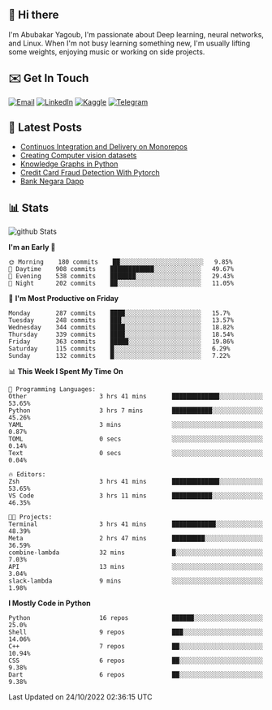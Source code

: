 ## 👋 Hi there

I'm Abubakar Yagoub, I'm passionate about Deep learning, neural networks, and
Linux. When I'm not busy learning something new, I'm usually lifting some
weights, enjoying music or working on side projects.

## ✉️ Get In Touch

[![Email](https://img.shields.io/badge/Email-f1f1f1?style=for-the-badge&logo=gmail&logoColor=0f111a)](mailto:git@blacksuan19.dev)
[![LinkedIn](https://img.shields.io/badge/LinkedIn-0077B5?style=for-the-badge&logo=linkedin&logoColor=white)](https://www.linkedin.com/in/blacksuan19/)
[![Kaggle](https://img.shields.io/badge/Kaggle-5acfff?style=for-the-badge&logo=kaggle&logoColor=white)](http://kaggle.com/abubakaryagob/)
[![Telegram](https://img.shields.io/badge/Telegram-2CA5E0?style=for-the-badge&logo=telegram&logoColor=white)](https://t.me/blacksuan19)

## 📩 Latest Posts

<!-- BLOG-POST-LIST:START -->
- [Continuos Integration and Delivery on Monorepos](https://www.blacksuan19.dev/blog/github-actions-monorepos/)
- [Creating Computer vision datasets](https://www.blacksuan19.dev/blog/creating-datasets/)
- [Knowledge Graphs in Python](https://www.blacksuan19.dev/projects/Knowledge_Graphs/)
- [Credit Card Fraud Detection With Pytorch](https://www.blacksuan19.dev/projects/credit-card-fraud-detection-with-pytorch/)
- [Bank Negara Dapp](https://www.blacksuan19.dev/projects/bank-negara/)
<!-- BLOG-POST-LIST:END -->

## 📊 Stats

![github Stats](https://github-readme-stats.vercel.app/api?username=blacksuan19&theme=github_dark&show_icons=true&count_private=true&custom_title=Github%20Stats&hide_border=true)

<!--START_SECTION:waka-->
**I'm an Early 🐤** 

```text
🌞 Morning    180 commits    ██░░░░░░░░░░░░░░░░░░░░░░░   9.85% 
🌆 Daytime    908 commits    ████████████░░░░░░░░░░░░░   49.67% 
🌃 Evening    538 commits    ███████░░░░░░░░░░░░░░░░░░   29.43% 
🌙 Night      202 commits    ██░░░░░░░░░░░░░░░░░░░░░░░   11.05%

```
📅 **I'm Most Productive on Friday** 

```text
Monday       287 commits    ████░░░░░░░░░░░░░░░░░░░░░   15.7% 
Tuesday      248 commits    ███░░░░░░░░░░░░░░░░░░░░░░   13.57% 
Wednesday    344 commits    ████░░░░░░░░░░░░░░░░░░░░░   18.82% 
Thursday     339 commits    ████░░░░░░░░░░░░░░░░░░░░░   18.54% 
Friday       363 commits    █████░░░░░░░░░░░░░░░░░░░░   19.86% 
Saturday     115 commits    █░░░░░░░░░░░░░░░░░░░░░░░░   6.29% 
Sunday       132 commits    █░░░░░░░░░░░░░░░░░░░░░░░░   7.22%

```


📊 **This Week I Spent My Time On** 

```text
💬 Programming Languages: 
Other                    3 hrs 41 mins       █████████████░░░░░░░░░░░░   53.65% 
Python                   3 hrs 7 mins        ███████████░░░░░░░░░░░░░░   45.26% 
YAML                     3 mins              ░░░░░░░░░░░░░░░░░░░░░░░░░   0.87% 
TOML                     0 secs              ░░░░░░░░░░░░░░░░░░░░░░░░░   0.14% 
Text                     0 secs              ░░░░░░░░░░░░░░░░░░░░░░░░░   0.04%

🔥 Editors: 
Zsh                      3 hrs 41 mins       █████████████░░░░░░░░░░░░   53.65% 
VS Code                  3 hrs 11 mins       ███████████░░░░░░░░░░░░░░   46.35%

🐱‍💻 Projects: 
Terminal                 3 hrs 41 mins       ████████████░░░░░░░░░░░░░   48.39% 
Meta                     2 hrs 47 mins       █████████░░░░░░░░░░░░░░░░   36.59% 
combine-lambda           32 mins             █░░░░░░░░░░░░░░░░░░░░░░░░   7.03% 
API                      13 mins             ░░░░░░░░░░░░░░░░░░░░░░░░░   3.04% 
slack-lambda             9 mins              ░░░░░░░░░░░░░░░░░░░░░░░░░   1.98%

```

**I Mostly Code in Python** 

```text
Python                   16 repos            ██████░░░░░░░░░░░░░░░░░░░   25.0% 
Shell                    9 repos             ███░░░░░░░░░░░░░░░░░░░░░░   14.06% 
C++                      7 repos             ██░░░░░░░░░░░░░░░░░░░░░░░   10.94% 
CSS                      6 repos             ██░░░░░░░░░░░░░░░░░░░░░░░   9.38% 
Dart                     6 repos             ██░░░░░░░░░░░░░░░░░░░░░░░   9.38%

```



 Last Updated on 24/10/2022 02:36:15 UTC
<!--END_SECTION:waka-->
